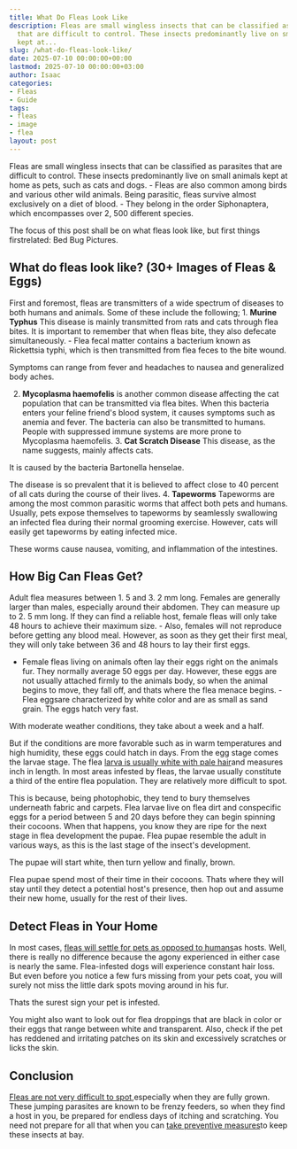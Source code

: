 ```yaml
---
title: What Do Fleas Look Like
description: Fleas are small wingless insects that can be classified as parasites
  that are difficult to control. These insects predominantly live on small animals
  kept at...
slug: /what-do-fleas-look-like/
date: 2025-07-10 00:00:00+00:00
lastmod: 2025-07-10 00:00:00+03:00
author: Isaac
categories:
- Fleas
- Guide
tags:
- fleas
- image
- flea
layout: post
---
```

Fleas are small wingless insects that can be classified as parasites that are difficult to control. These insects predominantly live on small animals kept at home as pets, such as cats and dogs. - Fleas are also common among birds and various other wild animals. Being parasitic, fleas survive almost exclusively on a diet of blood. - They belong in the order Siphonaptera, which encompasses over 2, 500 different species.

The focus of this post shall be on what fleas look like, but first things firstrelated: Bed Bug Pictures.

##  What do fleas look like? (30+ Images of Fleas & Eggs)

First and foremost, fleas are transmitters of a wide spectrum of diseases to both humans and animals. Some of these include the following; 1. **Murine Typhus** This disease is mainly transmitted from rats and cats through flea bites. It is important to remember that when fleas bite, they also defecate simultaneously. - Flea fecal matter contains a bacterium known as Rickettsia typhi, which is then transmitted from flea feces to the bite wound.

Symptoms can range from fever and headaches to nausea and generalized body aches.

2. **Mycoplasma haemofelis** is another common disease affecting the cat population that can be transmitted via flea bites. When this bacteria enters your feline friend's blood system, it causes symptoms such as anemia and fever. The bacteria can also be transmitted to humans. People with suppressed immune systems are more prone to Mycoplasma haemofelis. 3. **Cat Scratch Disease** This disease, as the name suggests, mainly affects cats.

It is caused by the bacteria Bartonella henselae.

The disease is so prevalent that it is believed to affect close to 40 percent of all cats during the course of their lives. 4. **Tapeworms** Tapeworms are among the most common parasitic worms that affect both pets and humans. Usually, pets expose themselves to tapeworms by seamlessly swallowing an infected flea during their normal grooming exercise. However, cats will easily get tapeworms by eating infected mice.

These worms cause nausea, vomiting, and inflammation of the intestines.

##  How Big Can Fleas Get?

Adult flea measures between 1. 5 and 3. 2 mm long. Females are generally larger than males, especially around their abdomen. They can measure up to 2. 5 mm long. If they can find a reliable host, female fleas will only take 48 hours to achieve their maximum size. - Also, females will not reproduce before getting any blood meal. However, as soon as they get their first meal, they will only take between 36 and 48 hours to lay their first eggs.

- Female fleas living on animals often lay their eggs right on the animals fur. They normally average 50 eggs per day. However, these eggs are not usually attached firmly to the animals body, so when the animal begins to move, they fall off, and thats where the flea menace begins. - Flea eggsare characterized by white color and are as small as sand grain. The eggs hatch very fast.

With moderate weather conditions, they take about a week and a half.

But if the conditions are more favorable such as in warm temperatures and high humidity, these eggs could hatch in days. From the egg stage comes the larvae stage. The flea [larva is usually white with pale hair](https://pestpolicy.com/what-do-flea-larvae-look-like/)and measures inch in length. In most areas infested by fleas, the larvae usually constitute a third of the entire flea population. They are relatively more difficult to spot.

This is because, being photophobic, they tend to bury themselves underneath fabric and carpets. Flea larvae live on flea dirt and conspecific eggs for a period between 5 and 20 days before they can begin spinning their cocoons. When that happens, you know they are ripe for the next stage in flea development the pupae. Flea pupae resemble the adult in various ways, as this is the last stage of the insect's development.

The pupae will start white, then turn yellow and finally, brown.

Flea pupae spend most of their time in their cocoons. Thats where they will stay until they detect a potential host's presence, then hop out and assume their new home, usually for the rest of their lives.

##  Detect Fleas in Your Home

In most cases, [fleas will settle for pets as opposed to humans](https://pestpolicy.com/do-fleas-stay-on-humans/)as hosts. Well, there is really no difference because the agony experienced in either case is nearly the same. Flea-infested dogs will experience constant hair loss. But even before you notice a few furs missing from your pets coat, you will surely not miss the little dark spots moving around in his fur.

Thats the surest sign your pet is infested.

You might also want to look out for flea droppings that are black in color or their eggs that range between white and transparent. Also, check if the pet has reddened and irritating patches on its skin and excessively scratches or licks the skin.

##  Conclusion

[Fleas are not very difficult to spot](https://pestpolicy.com/where-do-fleas-hide/),especially when they are fully grown. These jumping parasites are known to be frenzy feeders, so when they find a host in you, be prepared for endless days of itching and scratching. You need not prepare for all that when you can [take preventive measures](https://entomology.ca.uky.edu/ef602)to keep these insects at bay.
